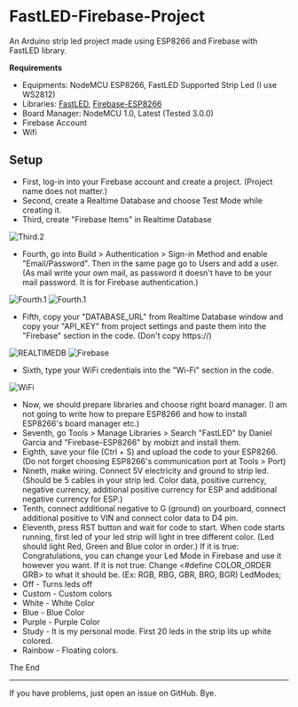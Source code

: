 # FastLED-Firebase-Project
An Arduino strip led project made using ESP8266 and Firebase with FastLED library.

**Requirements**

 - Equipments: NodeMCU ESP8266, FastLED Supported Strip Led (I use WS2812)
 - Libraries: [FastLED](https://github.com/FastLED/FastLED), [Firebase-ESP8266](https://github.com/mobizt/Firebase-ESP8266)
 - Board Manager: NodeMCU 1.0, Latest (Tested 3.0.0)
 - Firebase Account
 - Wifi

## Setup
 - First, log-in into your Firebase account and create a project. (Project name does not matter.)
 - Second, create a Realtime Database and choose Test Mode while creating it.
 - Third, create "Firebase Items" in Realtime Database

 ![Third.2](https://i.imgur.com/c78br9I.png)
 - Fourth, go into Build > Authentication > Sign-in Method and enable "Email/Password". Then in the same page go to Users and add a user. (As mail write your own mail, as password it doesn't have to be your mail password. It is for Firebase authentication.)

 ![Fourth.1](https://i.imgur.com/OWuFpXh.png)
 ![Fourth.1](https://i.imgur.com/zDsySaG.png)
 
 - Fifth, copy your "DATABASE_URL" from Realtime Database window and copy your "API_KEY" from project settings and paste them into the "Firebase" section in the code. (Don't copy https://)

 ![REALTIMEDB](https://i.imgur.com/3CBe7AM.png)
 ![Firebase](https://i.imgur.com/SrrGLG9.png)

 - Sixth, type your WiFi credentials into the "Wi-Fi" section in the code.

 ![WiFi](https://i.imgur.com/LYTgoFS.png)
 
 - Now, we should prepare libraries and choose right board manager. (I am not going to write how to prepare ESP8266 and how to install ESP8266's board manager etc.)
 - Seventh, go Tools > Manage Libraries > Search "FastLED" by Daniel Garcia and "Firebase-ESP8266" by mobizt and install them.
 - Eighth, save your file (Ctrl + S) and upload the code to your ESP8266. (Do not forget choosing ESP8266's communication port at Tools > Port)
 - Nineth, make wiring. Connect 5V electricity and ground to strip led. (Should be 5 cables in your strip led. Color data, positive currency, negative currency, additional positive currency for ESP and additional negative currency for ESP.)
 - Tenth, connect additional negative to G (ground) on yourboard, connect additional positive to VIN and connect color data to D4 pin.
 - Eleventh, press RST button and wait for code to start. When code starts running, first led of your led strip will light in tree different color. (Led should light Red, Green and Blue color in order.)
 If it is true: Congratulations, you can change your Led Mode in Firebase and use it however you want.
 If it is not true: Change <#define COLOR_ORDER GRB> to what it should be. (Ex: RGB, RBG, GBR, BRG, BGR)
LedModes; 
 - Off - Turns leds off
 - Custom - Custom colors
 - White - White Color
 - Blue - Blue Color
 - Purple - Purple Color
 - Study - It is my personal mode. First 20 leds in the strip lits up white colored.
 - Rainbow - Floating colors.

The End

---
If you have problems, just open an issue on GitHub. Bye.
